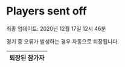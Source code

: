 # Players sent off
최종 업데이트: 2020년 12월 17일 12시 46분


경기 중 오류가 발생하는 경우 자동으로 퇴장됩니다.


| 퇴장된 참가자 |
|:---:|
